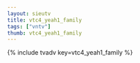 ```yaml
--- 
layout: sieutv
title: vtc4_yeah1_family
tags: ["vntv"]
thumb: vtc4_yeah1_family
---
```

{% include tvadv key=vtc4_yeah1_family %}

